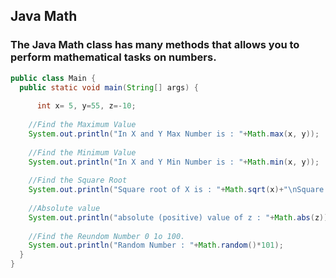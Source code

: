 
## Java Math
### The Java Math class has many methods that allows you to perform mathematical tasks on numbers.

```java
public class Main {
  public static void main(String[] args) {
      
      int x= 5, y=55, z=-10;
      
    //Find the Maximum Value
    System.out.println("In X and Y Max Number is : "+Math.max(x, y));
    
    //Find the Minimum Value
    System.out.println("In X and Y Min Number is : "+Math.min(x, y));
    
    //Find the Square Root
    System.out.println("Square root of X is : "+Math.sqrt(x)+"\nSquare root of Y is : "+Math.sqrt(y));
    
    //Absolute value
    System.out.println("absolute (positive) value of z : "+Math.abs(z));
    
    //Find the Reundom Number 0 1o 100.
    System.out.println("Random Number : "+Math.random()*101);
  }
}


```
